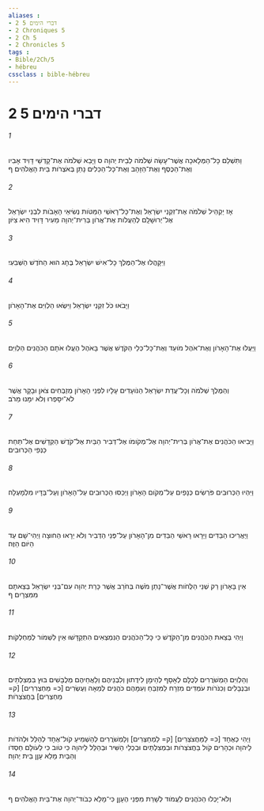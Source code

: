```yaml
---
aliases : 
- 2 דברי הימים 5
- 2 Chroniques 5
- 2 Ch 5
- 2 Chronicles 5
tags : 
- Bible/2Ch/5
- hébreu
cssclass : bible-hébreu
---
```


# 2 דברי הימים 5

###### 1
וַתִּשְׁלַם כָּל־הַמְּלָאכָה אֲשֶׁר־עָשָׂה שְׁלֹמֹה לְבֵית יְהוָה ס וַיָּבֵא שְׁלֹמֹה אֶת־קָדְשֵׁי דָּוִיד אָבִיו וְאֶת־הַכֶּסֶף וְאֶת־הַזָּהָב וְאֶת־כָּל־הַכֵּלִים נָתַן בְּאֹצְרֹות בֵּית הָאֱלֹהִים׃ ף
###### 2
אָז יַקְהֵיל שְׁלֹמֹה אֶת־זִקְנֵי יִשְׂרָאֵל וְאֶת־כָּל־רָאשֵׁי הַמַּטֹּות נְשִׂיאֵי הָאָבֹות לִבְנֵי יִשְׂרָאֵל אֶל־יְרוּשָׁלִָם לְהַעֲלֹות אֶת־אֲרֹון בְּרִית־יְהוָה מֵעִיר דָּוִיד הִיא צִיֹּון׃
###### 3
וַיִּקָּהֲלוּ אֶל־הַמֶּלֶךְ כָּל־אִישׁ יִשְׂרָאֵל בֶּחָג הוּא הַחֹדֶשׁ הַשְּׁבִעִי׃
###### 4
וַיָּבֹאוּ כֹּל זִקְנֵי יִשְׂרָאֵל וַיִּשְׂאוּ הַלְוִיִּם אֶת־הָאָרֹון׃
###### 5
וַיַּעֲלוּ אֶת־הָאָרֹון וְאֶת־אֹהֶל מֹועֵד וְאֶת־כָּל־כְּלֵי הַקֹּדֶשׁ אֲשֶׁר בָּאֹהֶל הֶעֱלוּ אֹתָם הַכֹּהֲנִים הַלְוִיִּם׃
###### 6
וְהַמֶּלֶךְ שְׁלֹמֹה וְכָל־עֲדַת יִשְׂרָאֵל הַנֹּועָדִים עָלָיו לִפְנֵי הָאָרֹון מְזַבְּחִים צֹאן וּבָקָר אֲשֶׁר לֹא־יִסָּפְרוּ וְלֹא יִמָּנוּ מֵרֹב׃
###### 7
וַיָּבִיאוּ הַכֹּהֲנִים אֶת־אֲרֹון בְּרִית־יְהוָה אֶל־מְקֹומֹו אֶל־דְּבִיר הַבַּיִת אֶל־קֹדֶשׁ הַקְּדָשִׁים אֶל־תַּחַת כַּנְפֵי הַכְּרוּבִים׃
###### 8
וַיִּהְיוּ הַכְּרוּבִים פֹּרְשִׂים כְּנָפַיִם עַל־מְקֹום הָאָרֹון וַיְכַסּוּ הַכְּרוּבִים עַל־הָאָרֹון וְעַל־בַּדָּיו מִלְמָעְלָה׃
###### 9
וַיַּאֲרִיכוּ הַבַּדִּים וַיֵּרָאוּ רָאשֵׁי הַבַּדִּים מִן־הָאָרֹון עַל־פְּנֵי הַדְּבִיר וְלֹא יֵרָאוּ הַחוּצָה וַיְהִי־שָׁם עַד הַיֹּום הַזֶּה׃
###### 10
אֵין בָּאָרֹון רַק שְׁנֵי הַלֻּחֹות אֲשֶׁר־נָתַן מֹשֶׁה בְּחֹרֵב אֲשֶׁר כָּרַת יְהוָה עִם־בְּנֵי יִשְׂרָאֵל בְּצֵאתָם מִמִּצְרָיִם׃ ף
###### 11
וַיְהִי בְּצֵאת הַכֹּהֲנִים מִן־הַקֹּדֶשׁ כִּי כָּל־הַכֹּהֲנִים הַנִּמְצְאִים הִתְקַדָּשׁוּ אֵין לִשְׁמֹור לְמַחְלְקֹות׃
###### 12
וְהַלְוִיִּם הַמְשֹׁרֲרִים לְכֻלָּם לְאָסָף לְהֵימָן לִידֻתוּן וְלִבְנֵיהֶם וְלַאֲחֵיהֶם מְלֻבָּשִׁים בּוּץ בִּמְצִלְתַּיִם וּבִנְבָלִים וְכִנֹּרֹות עֹמְדִים מִזְרָח לַמִּזְבֵּחַ וְעִמָּהֶם כֹּהֲנִים לְמֵאָה וְעֶשְׂרִים [כ= מַחְצְרִרִים] [ק= מַחְצְרִים] בַּחֲצֹצְרֹות׃
###### 13
וַיְהִי כְאֶחָד [כ= לַמַּחֲצֹצְרִים] [ק= לַמְחַצְּרִים] וְלַמְשֹׁרֲרִים לְהַשְׁמִיעַ קֹול־אֶחָד לְהַלֵּל וּלְהֹדֹות לַיהוָה וּכְהָרִים קֹול בַּחֲצֹצְרֹות וּבִמְצִלְתַּיִם וּבִכְלֵי הַשִּׁיר וּבְהַלֵּל לַיהוָה כִּי טֹוב כִּי לְעֹולָם חַסְדֹּו וְהַבַּיִת מָלֵא עָןָן בֵּית יְהוָה׃
###### 14
וְלֹא־יָכְלוּ הַכֹּהֲנִים לַעֲמֹוד לְשָׁרֵת מִפְּנֵי הֶעָןָן כִּי־מָלֵא כְבֹוד־יְהוָה אֶת־בֵּית הָאֱלֹהִים׃ ף
